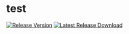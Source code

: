# test
[![Release Version](https://img.shields.io/github/release/AskQi/test.svg)](https://github.com/AskQi/test/releases/latest) [![Latest Release Download](https://img.shields.io/github/downloads/AskQi/test/latest/total.svg)](https://github.com/AskQi/test/releases/latest)
